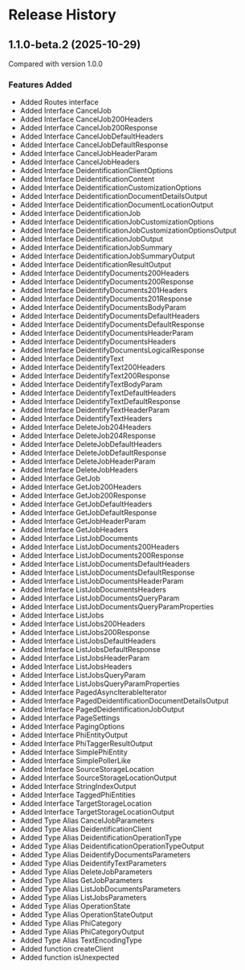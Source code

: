 # Release History

## 1.1.0-beta.2 (2025-10-29)
Compared with version 1.0.0

### Features Added
  - Added Routes interface
  - Added Interface CancelJob
  - Added Interface CancelJob200Headers
  - Added Interface CancelJob200Response
  - Added Interface CancelJobDefaultHeaders
  - Added Interface CancelJobDefaultResponse
  - Added Interface CancelJobHeaderParam
  - Added Interface CancelJobHeaders
  - Added Interface DeidentificationClientOptions
  - Added Interface DeidentificationContent
  - Added Interface DeidentificationCustomizationOptions
  - Added Interface DeidentificationDocumentDetailsOutput
  - Added Interface DeidentificationDocumentLocationOutput
  - Added Interface DeidentificationJob
  - Added Interface DeidentificationJobCustomizationOptions
  - Added Interface DeidentificationJobCustomizationOptionsOutput
  - Added Interface DeidentificationJobOutput
  - Added Interface DeidentificationJobSummary
  - Added Interface DeidentificationJobSummaryOutput
  - Added Interface DeidentificationResultOutput
  - Added Interface DeidentifyDocuments200Headers
  - Added Interface DeidentifyDocuments200Response
  - Added Interface DeidentifyDocuments201Headers
  - Added Interface DeidentifyDocuments201Response
  - Added Interface DeidentifyDocumentsBodyParam
  - Added Interface DeidentifyDocumentsDefaultHeaders
  - Added Interface DeidentifyDocumentsDefaultResponse
  - Added Interface DeidentifyDocumentsHeaderParam
  - Added Interface DeidentifyDocumentsHeaders
  - Added Interface DeidentifyDocumentsLogicalResponse
  - Added Interface DeidentifyText
  - Added Interface DeidentifyText200Headers
  - Added Interface DeidentifyText200Response
  - Added Interface DeidentifyTextBodyParam
  - Added Interface DeidentifyTextDefaultHeaders
  - Added Interface DeidentifyTextDefaultResponse
  - Added Interface DeidentifyTextHeaderParam
  - Added Interface DeidentifyTextHeaders
  - Added Interface DeleteJob204Headers
  - Added Interface DeleteJob204Response
  - Added Interface DeleteJobDefaultHeaders
  - Added Interface DeleteJobDefaultResponse
  - Added Interface DeleteJobHeaderParam
  - Added Interface DeleteJobHeaders
  - Added Interface GetJob
  - Added Interface GetJob200Headers
  - Added Interface GetJob200Response
  - Added Interface GetJobDefaultHeaders
  - Added Interface GetJobDefaultResponse
  - Added Interface GetJobHeaderParam
  - Added Interface GetJobHeaders
  - Added Interface ListJobDocuments
  - Added Interface ListJobDocuments200Headers
  - Added Interface ListJobDocuments200Response
  - Added Interface ListJobDocumentsDefaultHeaders
  - Added Interface ListJobDocumentsDefaultResponse
  - Added Interface ListJobDocumentsHeaderParam
  - Added Interface ListJobDocumentsHeaders
  - Added Interface ListJobDocumentsQueryParam
  - Added Interface ListJobDocumentsQueryParamProperties
  - Added Interface ListJobs
  - Added Interface ListJobs200Headers
  - Added Interface ListJobs200Response
  - Added Interface ListJobsDefaultHeaders
  - Added Interface ListJobsDefaultResponse
  - Added Interface ListJobsHeaderParam
  - Added Interface ListJobsHeaders
  - Added Interface ListJobsQueryParam
  - Added Interface ListJobsQueryParamProperties
  - Added Interface PagedAsyncIterableIterator
  - Added Interface PagedDeidentificationDocumentDetailsOutput
  - Added Interface PagedDeidentificationJobOutput
  - Added Interface PageSettings
  - Added Interface PagingOptions
  - Added Interface PhiEntityOutput
  - Added Interface PhiTaggerResultOutput
  - Added Interface SimplePhiEntity
  - Added Interface SimplePollerLike
  - Added Interface SourceStorageLocation
  - Added Interface SourceStorageLocationOutput
  - Added Interface StringIndexOutput
  - Added Interface TaggedPhiEntities
  - Added Interface TargetStorageLocation
  - Added Interface TargetStorageLocationOutput
  - Added Type Alias CancelJobParameters
  - Added Type Alias DeidentificationClient
  - Added Type Alias DeidentificationOperationType
  - Added Type Alias DeidentificationOperationTypeOutput
  - Added Type Alias DeidentifyDocumentsParameters
  - Added Type Alias DeidentifyTextParameters
  - Added Type Alias DeleteJobParameters
  - Added Type Alias GetJobParameters
  - Added Type Alias ListJobDocumentsParameters
  - Added Type Alias ListJobsParameters
  - Added Type Alias OperationState
  - Added Type Alias OperationStateOutput
  - Added Type Alias PhiCategory
  - Added Type Alias PhiCategoryOutput
  - Added Type Alias TextEncodingType
  - Added function createClient
  - Added function isUnexpected

